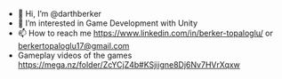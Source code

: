 - 👋 Hi, I’m @darthberker
- 👀 I’m interested in Game Development with Unity
- 📫 How to reach me https://www.linkedin.com/in/berker-topaloglu/ or berkertopaloglu17@gmail.com
- Gameplay videos of the games https://mega.nz/folder/ZcYCjZ4b#KSjiigne8Dj6Nv7HVrXqxw
<!---
darthberker/darthberker is a ✨ special ✨ repository because its `README.md` (this file) appears on your GitHub profile.
You can click the Preview link to take a look at your changes.
--->
